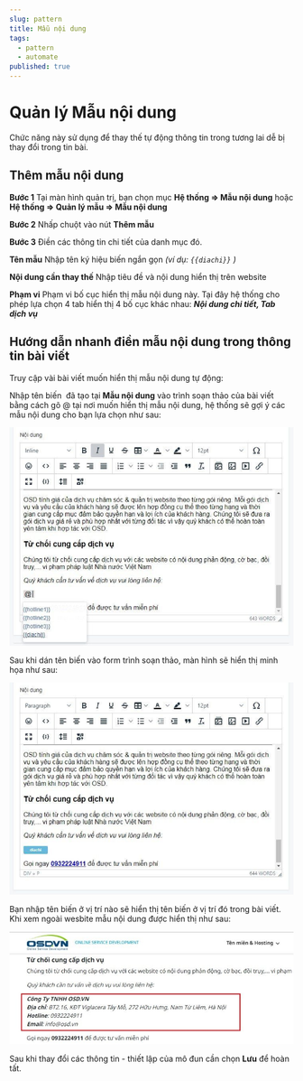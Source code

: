 ```yaml
---
slug: pattern
title: Mẫu nội dung
tags:
  - pattern
  - automate
published: true
---
```

# Quản lý Mẫu nội dung
Chức năng này sử dụng để thay thế tự động thông tin trong tương lai dễ bị thay đổi trong tin bài.

## Thêm mẫu nội dung

**Bước 1** Tại màn hình quản trị, bạn chọn mục **Hệ thống => Mẫu nội dung** hoặc **Hệ thống => Quản lý mẫu => Mẫu nội dung**

**Bước 2** Nhấp chuột vào nút **Thêm mẫu**

**Bước 3** Điền các thông tin chi tiết của danh mục đó.

**Tên mẫu** Nhập tên ký hiệu biến ngắn gọn _(ví dụ: `{{diachi}}` )_

**Nội dung cần thay thế** Nhập tiêu đề và nội dung hiển thị trên website

**Phạm vi** Phạm vi bố cục hiển thị mẫu nội dung này. Tại đây hệ thống cho phép lựa chọn 4 tab hiển thị 4 bố cục khác nhau: **_Nội dung chi tiết, Tab dịch vụ_**

## Hướng dẫn nhanh điền mẫu nội dung trong thông tin bài viết

Truy cập vài bài viết muốn hiển thị mẫu nội dung tự động:

Nhập tên biến  đã tạo tại **Mẫu nội dung** vào trình soạn thảo của bài viết bằng cách gõ @ tại nơi muốn hiển thị mẫu nội dung, hệ thống sẽ gợi ý các mẫu nội dung cho bạn lựa chọn như sau:

![cn-mau-noi-dung-3.jpg](img/cn-mau-noi-dung-3.jpg)

Sau khi dán tên biến vào form trình soạn thảo, màn hình sẽ hiển thị minh họa như sau:

![cn-mau-noi-dung-4.jpg](img/cn-mau-noi-dung-4.jpg)

Bạn nhập tên biến ở vị trí nào sẽ hiển thị tên biến ở vị trí đó trong bài viết. Khi xem ngoài wesbite mẫu nội dung được hiển thị như sau:

![cn-mau-noi-dung-5.jpg](img/cn-mau-noi-dung-5.jpg)

Sau khi thay đổi các thông tin - thiết lập của mô đun cần chọn **Lưu** để hoàn tất.
